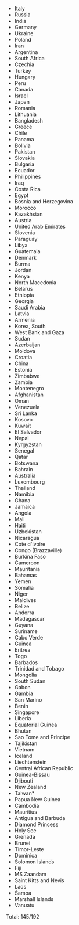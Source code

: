 * Italy
* Russia
* India
* Germany
* Ukraine
* Poland
* Iran
* Argentina
* South Africa
* Czechia
* Turkey
* Hungary
* Peru
* Canada
* Israel
* Japan
* Romania
* Lithuania
* Bangladesh
* Greece
* Chile
* Panama
* Bolivia
* Pakistan
* Slovakia
* Bulgaria
* Ecuador
* Philippines
* Iraq
* Costa Rica
* Egypt
* Bosnia and Herzegovina
* Morocco
* Kazakhstan
* Austria
* United Arab Emirates
* Slovenia
* Paraguay
* Libya
* Guatemala
* Denmark
* Burma
* Jordan
* Kenya
* North Macedonia
* Belarus
* Ethiopia
* Georgia
* Saudi Arabia
* Latvia
* Armenia
* Korea, South
* West Bank and Gaza
* Sudan
* Azerbaijan
* Moldova
* Croatia
* China
* Estonia
* Zimbabwe
* Zambia
* Montenegro
* Afghanistan
* Oman
* Venezuela
* Sri Lanka
* Kosovo
* Kuwait
* El Salvador
* Nepal
* Kyrgyzstan
* Senegal
* Qatar
* Botswana
* Bahrain
* Australia
* Luxembourg
* Thailand
* Namibia
* Ghana
* Jamaica
* Angola
* Mali
* Haiti
* Uzbekistan
* Nicaragua
* Cote d'Ivoire
* Congo (Brazzaville)
* Burkina Faso
* Cameroon
* Mauritania
* Bahamas
* Yemen
* Somalia
* Niger
* Maldives
* Belize
* Andorra
* Madagascar
* Guyana
* Suriname
* Cabo Verde
* Guinea
* Eritrea
* Togo
* Barbados
* Trinidad and Tobago
* Mongolia
* South Sudan
* Gabon
* Gambia
* San Marino
* Benin
* Singapore
* Liberia
* Equatorial Guinea
* Bhutan
* Sao Tome and Principe
* Tajikistan
* Vietnam
* Iceland
* Liechtenstein
* Central African Republic
* Guinea-Bissau
* Djibouti
* New Zealand
* Taiwan*
* Papua New Guinea
* Cambodia
* Mauritius
* Antigua and Barbuda
* Diamond Princess
* Holy See
* Grenada
* Brunei
* Timor-Leste
* Dominica
* Solomon Islands
* Fiji
* MS Zaandam
* Saint Kitts and Nevis
* Laos
* Samoa
* Marshall Islands
* Vanuatu

Total: 145/192